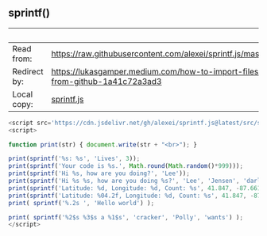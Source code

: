 
## sprintf()

&nbsp;|&nbsp;
---|---
Read from:		| https://raw.githubusercontent.com/alexei/sprintf.js/master/src/sprintf.js
Redirect by:	| https://lukasgamper.medium.com/how-to-import-files-directly-from-github-1a41c72a3ad3
Local copy:		| [sprintf.js](sprintf.js)
```javascript
<script src='https://cdn.jsdelivr.net/gh/alexei/sprintf.js@latest/src/sprintf.js'></script>
<script>

function print(str) { document.write(str + "<br>"); }

print(sprintf('%s: %s', 'Lives', 3));
print(sprintf('Your code is %s.', Math.round(Math.random()*999)));
print(sprintf('Hi %s, how are you doing?', 'Lee'));
print(sprintf('Hi %s %s, how are you doing %s?', 'Lee', 'Jensen', 'darling'));
print(sprintf('Latitude: %d, Longitude: %d, Count: %s', 41.847, -87.661, 'two'));
print(sprintf('Latitude: %04.2f, Longitude: %d, Count: %s', 41.847, -87.661, 'two'));
print( sprintf('%.2s ', 'Hello world') );

print( sprintf('%2$s %3$s a %1$s', 'cracker', 'Polly', 'wants') );
</script>
```
